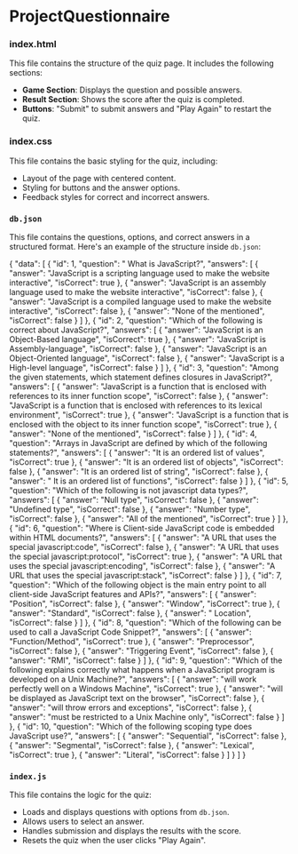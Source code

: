 # ProjectQuestionnaire

### index.html

This file contains the structure of the quiz page. It includes the following sections:
- **Game Section**: Displays the question and possible answers.
- **Result Section**: Shows the score after the quiz is completed.
- **Buttons**: "Submit" to submit answers and "Play Again" to restart the quiz.

### index.css

This file contains the basic styling for the quiz, including:
- Layout of the page with centered content.
- Styling for buttons and the answer options.
- Feedback styles for correct and incorrect answers.

### `db.json`

This file contains the questions, options, and correct answers in a structured format. Here's an example of the structure inside `db.json`:

{
    "data": [
      {
        "id": 1,
        "question": " What is JavaScript?",
        "answers": [
          { "answer": "JavaScript is a scripting language used to make the website interactive", "isCorrect": true },
          { "answer": "JavaScript is an assembly language used to make the website interactive", "isCorrect": false },
          { "answer": "JavaScript is a compiled language used to make the website interactive", "isCorrect": false },
          { "answer": "None of the mentioned", "isCorrect": false }
        ]
      },
      {
        "id": 2,
        "question": "Which of the following is correct about JavaScript?",
        "answers": [
          { "answer": "JavaScript is an Object-Based language", "isCorrect": true },
          { "answer": "JavaScript is Assembly-language", "isCorrect": false },
          { "answer": "JavaScript is an Object-Oriented language", "isCorrect": false },
          { "answer": "JavaScript is a High-level language", "isCorrect": false }
        ]
      },
      {
        "id": 3,
        "question": "Among the given statements, which statement defines closures in JavaScript?",
        "answers": [
          { "answer": "JavaScript is a function that is enclosed with references to its inner function scope", "isCorrect": false },
          { "answer": "JavaScript is a function that is enclosed with references to its lexical environment", "isCorrect": true },
          { "answer": "JavaScript is a function that is enclosed with the object to its inner function scope", "isCorrect": true },
          { "answer": "None of the mentioned", "isCorrect": false }
        ]
      },
      {
        "id": 4,
        "question": "Arrays in JavaScript are defined by which of the following statements?",
        "answers": [
          { "answer": "It is an ordered list of values", "isCorrect": true },
          { "answer": "It is an ordered list of objects", "isCorrect": false },
          { "answer": "It is an ordered list of string", "isCorrect": false },
          { "answer": " It is an ordered list of functions", "isCorrect": false }
        ]
      },
      {
        "id": 5,
        "question": "Which of the following is not javascript data types?",
        "answers": [
          { "answer": "Null type", "isCorrect": false },
          { "answer": "Undefined type", "isCorrect": false },
          { "answer": "Number type", "isCorrect": false },
          { "answer": "All of the mentioned", "isCorrect": true }
        ]
      },
      {
        "id": 6,
        "question": "Where is Client-side JavaScript code is embedded within HTML documents?",
        "answers": [
          { "answer": "A URL that uses the special javascript:code", "isCorrect": false },
          { "answer": "A URL that uses the special javascript:protocol", "isCorrect": true },
          { "answer": "A URL that uses the special javascript:encoding", "isCorrect": false },
          { "answer": "A URL that uses the special javascript:stack", "isCorrect": false }
        ]
      },
      {
        "id": 7,
        "question": "Which of the following object is the main entry point to all client-side JavaScript features and APIs?",
        "answers": [
          { "answer": "Position", "isCorrect": false },
          { "answer": "Window", "isCorrect": true },
          { "answer": "Standard", "isCorrect": false },
          { "answer": " Location", "isCorrect": false }
        ]
      },
      {
        "id": 8,
        "question": "Which of the following can be used to call a JavaScript Code Snippet?",
        "answers": [
          { "answer": "Function/Method", "isCorrect": true },
          { "answer": "Preprocessor", "isCorrect": false },
          { "answer": "Triggering Event", "isCorrect": false },
          { "answer": "RMI", "isCorrect": false }
        ]
      },
      {
        "id": 9,
        "question": "Which of the following explains correctly what happens when a JavaScript program is developed on a Unix Machine?",
        "answers": [
          { "answer": "will work perfectly well on a Windows Machine", "isCorrect": true },
          { "answer": "will be displayed as JavaScript text on the browser", "isCorrect": false },
          { "answer": "will throw errors and exceptions", "isCorrect": false },
          { "answer": "must be restricted to a Unix Machine only", "isCorrect": false }
        ]
      },
      {
        "id": 10,
        "question": "Which of the following scoping type does JavaScript use?",
        "answers": [
          { "answer": "Sequential", "isCorrect": false },
          { "answer": "Segmental", "isCorrect": false },
          { "answer": "Lexical", "isCorrect": true },
          { "answer": "Literal", "isCorrect": false }
        ]
      }
    ]
  }
  
  ### `index.js`

This file contains the logic for the quiz:
- Loads and displays questions with options from `db.json`.
- Allows users to select an answer.
- Handles submission and displays the results with the score.
- Resets the quiz when the user clicks "Play Again".

